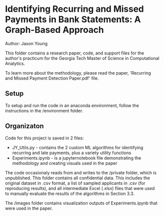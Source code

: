# Identifying Recurring and Missed Payments in Bank Statements: A Graph-Based Approach
Author: Jason Young


This folder contains a research paper, code, and support files for the author's practicum for the Georgia Tech Master of Science in Computational Analytics.

To learn more about the methodology, please read the paper,  'Recurring and Missed Payment Detection Paper.pdf' file. 

## Setup
To setup and run the code in an anaconda environment, follow the instructions in the /environment folder.

## Organizaton
Code for this project is saved in 2 files:
* JY_Utils.py  - contains the 2 custom ML algorithms for identifying recurring and late payments, plus a variety utility functions 
* Experiments.ipynb - is a jupyternotebook file demonstrating the methodology and creating visuals used in the paper

The code occasionaly reads from and writes to the /private folder, which is unpublished. This folder contains all confidential data. This includes the original dataset in .csv format, a list of sampled applicants in .csv (for reproducing results), and all intermediate Excel (.xlsx) files that were used to manually evaluate the results of the algorithms in Section 3.3.

 The /images folder contains visualization outputs of Experiments.ipynb that were used in the paper.

